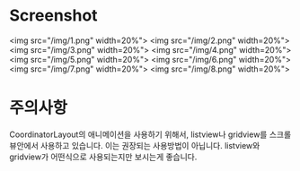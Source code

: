 # Screenshot
<img src="/img/1.png" width=20%">
<img src="/img/2.png" width=20%">
<img src="/img/3.png" width=20%">
<img src="/img/4.png" width=20%">
<img src="/img/5.png" width=20%">
<img src="/img/6.png" width=20%">
<img src="/img/7.png" width=20%">
<img src="/img/8.png" width=20%">

# 주의사항
CoordinatorLayout의 애니메이션을 사용하기 위해서, listview나 gridview를 스크롤뷰안에서 사용하고 있습니다.
이는 권장되는 사용방법이 아닙니다. listview와 gridview가 어떤식으로 사용되는지만 보시는게 좋습니다.
